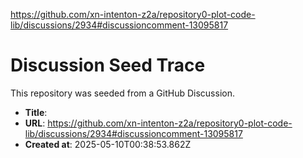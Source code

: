 https://github.com/xn-intenton-z2a/repository0-plot-code-lib/discussions/2934#discussioncomment-13095817

# Discussion Seed Trace

This repository was seeded from a GitHub Discussion.

- **Title**: 
- **URL**: https://github.com/xn-intenton-z2a/repository0-plot-code-lib/discussions/2934#discussioncomment-13095817
- **Created at**: 2025-05-10T00:38:53.862Z
